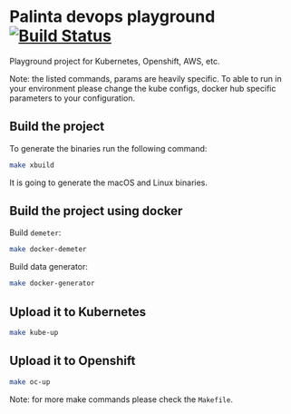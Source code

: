 # Palinta devops playground [![Build Status](https://travis-ci.com/matisszilard/devops-palinta.svg?branch=master)](https://travis-ci.com/github/matisszilard/devops-palinta)

Playground project for Kubernetes, Openshift, AWS, etc.

Note: the listed commands, params are heavily specific. To able to run in your
environment please change the kube configs, docker hub specific parameters to your
configuration.

## Build the project

To generate the binaries run the following command:

```sh
make xbuild
```

It is going to generate the macOS and Linux binaries.

## Build the project using docker

Build `demeter`:

```sh
make docker-demeter
```

Build data generator:

```sh
make docker-generator
```

## Upload it to Kubernetes

```sh
make kube-up
```

## Upload it to Openshift

```sh
make oc-up
```

Note: for more make commands please check the `Makefile`.
